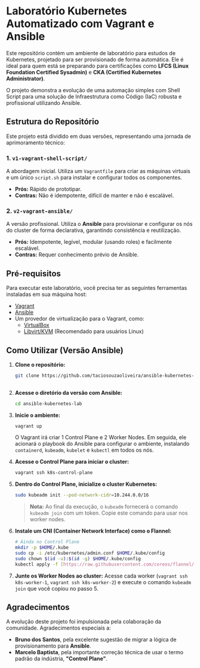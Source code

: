 # Laboratório Kubernetes Automatizado com Vagrant e Ansible

Este repositório contém um ambiente de laboratório para estudos de Kubernetes, projetado para ser provisionado de forma automática. Ele é ideal para quem está se preparando para certificações como **LFCS (Linux Foundation Certified Sysadmin)** e **CKA (Certified Kubernetes Administrator)**.

O projeto demonstra a evolução de uma automação simples com Shell Script para uma solução de Infraestrutura como Código (IaC) robusta e profissional utilizando Ansible.

## Estrutura do Repositório

Este projeto está dividido em duas versões, representando uma jornada de aprimoramento técnico:

### 1. `v1-vagrant-shell-script/`
A abordagem inicial. Utiliza um `Vagrantfile` para criar as máquinas virtuais e um único `script.sh` para instalar e configurar todos os componentes.
* **Prós:** Rápido de prototipar.
* **Contras:** Não é idempotente, difícil de manter e não é escalável.

### 2. `v2-vagrant-ansible/`
A versão profissional. Utiliza o **Ansible** para provisionar e configurar os nós do cluster de forma declarativa, garantindo consistência e reutilização.
* **Prós:** Idempotente, legível, modular (usando roles) e facilmente escalável.
* **Contras:** Requer conhecimento prévio de Ansible.

## Pré-requisitos

Para executar este laboratório, você precisa ter as seguintes ferramentas instaladas em sua máquina host:

* [Vagrant](https://www.vagrantup.com/downloads)
* [Ansible](https://docs.ansible.com/ansible/latest/installation_guide/intro_installation.html)
* Um provedor de virtualização para o Vagrant, como:
    * [VirtualBox](https://www.virtualbox.org/wiki/Downloads)
    * [Libvirt/KVM](https://vagrant-libvirt.github.io/vagrant-libvirt/) (Recomendado para usuários Linux)

## Como Utilizar (Versão Ansible)

1.  **Clone o repositório:**
    ```bash
    git clone https://github.com/taciosouzaoliveira/ansible-kubernetes-lab
   
    ```

2.  **Acesse o diretório da versão com Ansible:**
    ```bash
    cd ansible-kubernetes-lab
    ```

3.  **Inicie o ambiente:**
    ```bash
    vagrant up
    ```
    O Vagrant irá criar 1 Control Plane e 2 Worker Nodes. Em seguida, ele acionará o playbook do Ansible para configurar o ambiente, instalando `containerd`, `kubeadm`, `kubelet` e `kubectl` em todos os nós.

4.  **Acesse o Control Plane para iniciar o cluster:**
    ```bash
    vagrant ssh k8s-control-plane
    ```

5.  **Dentro do Control Plane, inicialize o cluster Kubernetes:**
    ```bash
    sudo kubeadm init --pod-network-cidr=10.244.0.0/16
    ```
    > **Nota:** Ao final da execução, o `kubeadm` fornecerá o comando `kubeadm join` com um token. Copie este comando para usar nos worker nodes.

6.  **Instale um CNI (Container Network Interface) como o Flannel:**
    ```bash
    # Ainda no Control Plane
    mkdir -p $HOME/.kube
    sudo cp -i /etc/kubernetes/admin.conf $HOME/.kube/config
    sudo chown $(id -u):$(id -g) $HOME/.kube/config
    kubectl apply -f [https://raw.githubusercontent.com/coreos/flannel/master/Documentation/kube-flannel.yml](https://raw.githubusercontent.com/coreos/flannel/master/Documentation/kube-flannel.yml)
    ```

7.  **Junte os Worker Nodes ao cluster:**
    Acesse cada worker (`vagrant ssh k8s-worker-1`, `vagrant ssh k8s-worker-2`) e execute o comando `kubeadm join` que você copiou no passo 5.

## Agradecimentos

A evolução deste projeto foi impulsionada pela colaboração da comunidade. Agradecimentos especiais a:
* **Bruno dos Santos**, pela excelente sugestão de migrar a lógica de provisionamento para **Ansible**.
* **Marcelo Baptista**, pela importante correção técnica de usar o termo padrão da indústria, **"Control Plane"**.

